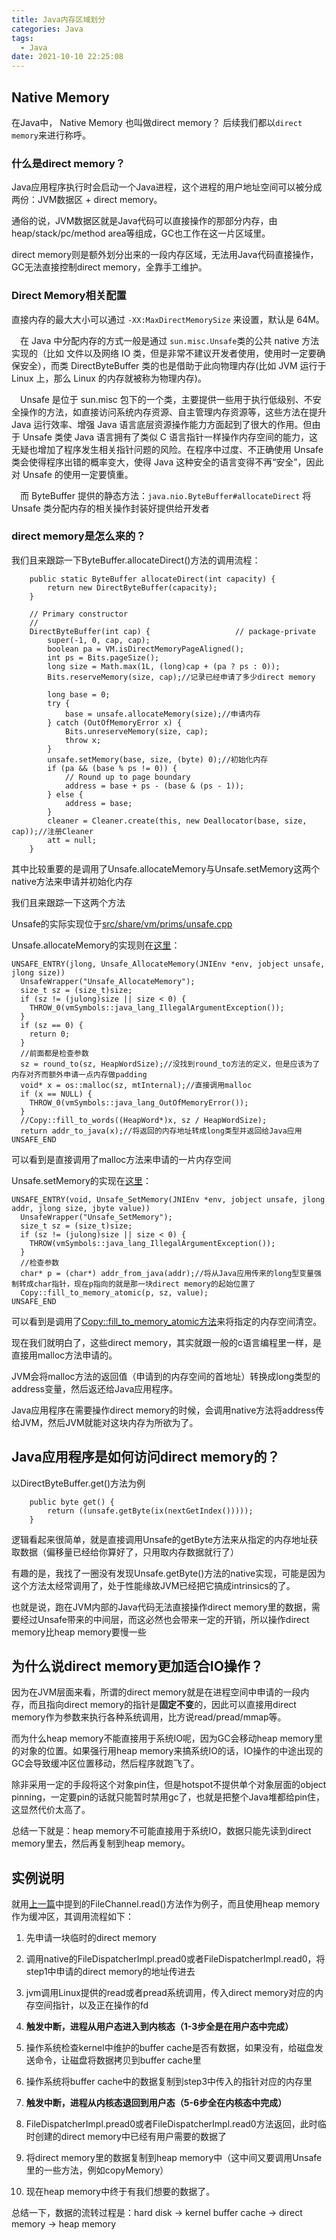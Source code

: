 ```yaml
---
title: Java内存区域划分
categories: Java
tags:
  - Java
date: 2021-10-10 22:25:08
---
```

## Native Memory 

在Java中， Native Memory 也叫做direct memory？ 后续我们都以`direct memory`来进行称呼。 

### 什么是direct memory？

Java应用程序执行时会启动一个Java进程，这个进程的用户地址空间可以被分成两份：JVM数据区 + direct memory。

通俗的说，JVM数据区就是Java代码可以直接操作的那部分内存，由heap/stack/pc/method area等组成，GC也工作在这一片区域里。

direct memory则是额外划分出来的一段内存区域，无法用Java代码直接操作，GC无法直接控制direct memory，全靠手工维护。

### Direct Memory相关配置

直接内存的最大大小可以通过 `-XX:MaxDirectMemorySize` 来设置，默认是 64M。

 在 Java 中分配内存的方式一般是通过 `sun.misc.Unsafe`类的公共 native 方法实现的（比如 文件以及网络 IO 类，但是非常不建议开发者使用，使用时一定要确保安全），而类 DirectByteBuffer 类的也是借助于此向物理内存(比如 JVM 运行于 Linux 上，那么 Linux 的内存就被称为物理内存)。

 Unsafe 是位于 sun.misc 包下的一个类，主要提供一些用于执行低级别、不安全操作的方法，如直接访问系统内存资源、自主管理内存资源等，这些方法在提升 Java 运行效率、增强 Java 语言底层资源操作能力方面起到了很大的作用。但由于 Unsafe 类使 Java 语言拥有了类似 C 语言指针一样操作内存空间的能力，这无疑也增加了程序发生相关指针问题的风险。在程序中过度、不正确使用 Unsafe 类会使得程序出错的概率变大，使得 Java 这种安全的语言变得不再“安全”，因此对 Unsafe 的使用一定要慎重。

 而 ByteBuffer 提供的静态方法：`java.nio.ByteBuffer#allocateDirect` 将 Unsafe 类分配内存的相关操作封装好提供给开发者

### direct memory是怎么来的？

我们且来跟踪一下ByteBuffer.allocateDirect()方法的调用流程：

```
    public static ByteBuffer allocateDirect(int capacity) {
        return new DirectByteBuffer(capacity);
    }

    // Primary constructor
    //
    DirectByteBuffer(int cap) {                   // package-private
        super(-1, 0, cap, cap);
        boolean pa = VM.isDirectMemoryPageAligned();
        int ps = Bits.pageSize();
        long size = Math.max(1L, (long)cap + (pa ? ps : 0));
        Bits.reserveMemory(size, cap);//记录已经申请了多少direct memory

        long base = 0;
        try {
            base = unsafe.allocateMemory(size);//申请内存
        } catch (OutOfMemoryError x) {
            Bits.unreserveMemory(size, cap);
            throw x;
        }
        unsafe.setMemory(base, size, (byte) 0);//初始化内存
        if (pa && (base % ps != 0)) {
            // Round up to page boundary
            address = base + ps - (base & (ps - 1));
        } else {
            address = base;
        }
        cleaner = Cleaner.create(this, new Deallocator(base, size, cap));//注册Cleaner
        att = null;
    }
```

其中比较重要的是调用了Unsafe.allocateMemory与Unsafe.setMemory这两个native方法来申请并初始化内存

我们且来跟踪一下这两个方法

Unsafe的实际实现位于[src/share/vm/prims/unsafe.cpp](http://hg.openjdk.java.net/jdk8/jdk8/hotspot/file/87ee5ee27509/src/share/vm/prims/unsafe.cpp)

Unsafe.allocateMemory的实现则在[这里](http://hg.openjdk.java.net/jdk8/jdk8/hotspot/file/87ee5ee27509/src/share/vm/prims/unsafe.cpp#l583)：

```
UNSAFE_ENTRY(jlong, Unsafe_AllocateMemory(JNIEnv *env, jobject unsafe, jlong size))
  UnsafeWrapper("Unsafe_AllocateMemory");
  size_t sz = (size_t)size;
  if (sz != (julong)size || size < 0) {
    THROW_0(vmSymbols::java_lang_IllegalArgumentException());
  }
  if (sz == 0) {
    return 0;
  }
  //前面都是检查参数
  sz = round_to(sz, HeapWordSize);//没找到round_to方法的定义，但是应该为了内存对齐而额外申请一点内存做padding
  void* x = os::malloc(sz, mtInternal);//直接调用malloc
  if (x == NULL) {
    THROW_0(vmSymbols::java_lang_OutOfMemoryError());
  }
  //Copy::fill_to_words((HeapWord*)x, sz / HeapWordSize);
  return addr_to_java(x);//将返回的内存地址转成long类型并返回给Java应用
UNSAFE_END
```

可以看到是直接调用了malloc方法来申请的一片内存空间

Unsafe.setMemory的实现在[这里](http://hg.openjdk.java.net/jdk8/jdk8/hotspot/file/87ee5ee27509/src/share/vm/prims/unsafe.cpp#l629)：

```
UNSAFE_ENTRY(void, Unsafe_SetMemory(JNIEnv *env, jobject unsafe, jlong addr, jlong size, jbyte value))
  UnsafeWrapper("Unsafe_SetMemory");
  size_t sz = (size_t)size;
  if (sz != (julong)size || size < 0) {
    THROW(vmSymbols::java_lang_IllegalArgumentException());
  }
  //检查参数
  char* p = (char*) addr_from_java(addr);//将从Java应用传来的long型变量强制转成char指针，现在p指向的就是那一块direct memory的起始位置了
  Copy::fill_to_memory_atomic(p, sz, value);
UNSAFE_END
```

可以看到是调用了[Copy::fill_to_memory_atomic方法](http://hg.openjdk.java.net/jdk8/jdk8/hotspot/file/87ee5ee27509/src/share/vm/utilities/copy.cpp#l57)来将指定的内存空间清空。

 

现在我们就明白了，这些direct memory，其实就跟一般的c语言编程里一样，是直接用malloc方法申请的。

JVM会将malloc方法的返回值（申请到的内存空间的首地址）转换成long类型的address变量，然后返还给Java应用程序。

Java应用程序在需要操作direct memory的时候，会调用native方法将address传给JVM，然后JVM就能对这块内存为所欲为了。

 



## Java应用程序是如何访问direct memory的？

以DirectByteBuffer.get()方法为例

```
    public byte get() {
        return ((unsafe.getByte(ix(nextGetIndex()))));
    }
```

逻辑看起来很简单，就是直接调用Unsafe的getByte方法来从指定的内存地址获取数据（偏移量已经给你算好了，只用取内存数据就行了）

有趣的是，我找了一圈没有发现Unsafe.getByte()方法的native实现，可能是因为这个方法太经常调用了，处于性能缘故JVM已经把它搞成intrinsics的了。

也就是说，跑在JVM内部的Java代码无法直接操作direct memory里的数据，需要经过Unsafe带来的中间层，而这必然也会带来一定的开销，所以操作direct memory比heap memory要慢一些



## 为什么说direct memory更加适合IO操作？

因为在JVM层面来看，所谓的direct memory就是在进程空间中申请的一段内存，而且指向direct memory的指针是**固定不变**的，因此可以直接用direct memory作为参数来执行各种系统调用，比方说read/pread/mmap等。

而为什么heap memory不能直接用于系统IO呢，因为GC会移动heap memory里的对象的位置。如果强行用heap memory来搞系统IO的话，IO操作的中途出现的GC会导致缓冲区位置移动，然后程序就跑飞了。

除非采用一定的手段将这个对象pin住，但是hotspot不提供单个对象层面的object pinning，一定要pin的话就只能暂时禁用gc了，也就是把整个Java堆都给pin住，这显然代价太高了。

总结一下就是：heap memory不可能直接用于系统IO，数据只能先读到direct memory里去，然后再复制到heap memory。



## 实例说明

就用[上一篇](http://www.cnblogs.com/stevenczp/p/7506033.html)中提到的FileChannel.read()方法作为例子，而且使用heap memory作为缓冲区，其调用流程如下：

1. 先申请一块临时的direct memory

2. 调用native的FileDispatcherImpl.pread0或者FileDispatcherImpl.read0，将step1中申请的direct memory的地址传进去

3. jvm调用Linux提供的read或者pread系统调用，传入direct memory对应的内存空间指针，以及正在操作的fd

4. **触发中断，进程从用户态进入到内核态（1-3步全是在用户态中完成）**

5. 操作系统检查kernel中维护的buffer cache是否有数据，如果没有，给磁盘发送命令，让磁盘将数据拷贝到buffer cache里

6. 操作系统将buffer cache中的数据复制到step3中传入的指针对应的内存里
7. **触发中断，进程从内核态退回到用户态（5-6步全在内核态中完成）**

8. FileDispatcherImpl.pread0或者FileDispatcherImpl.read0方法返回，此时临时创建的direct memory中已经有用户需要的数据了

9. 将direct memory里的数据复制到heap memory中（这中间又要调用Unsafe里的一些方法，例如copyMemory）

10. 现在heap memory中终于有我们想要的数据了。

总结一下，数据的流转过程是：hard disk -> kernel buffer cache -> direct memory -> heap memory


